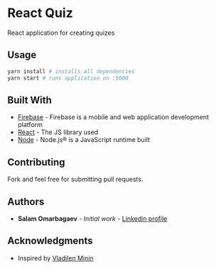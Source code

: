 # React Quiz

React application for creating quizes

## Usage

```bash
yarn install # installs all dependencies
yarn start # runs application on :5000
```

## Built With

- [Firebase](https://console.firebase.google.com/u/0/) - Firebase is a mobile and web application development platform
- [React](https://reactjs.org/docs/getting-started.html) - The JS library used
- [Node](https://nodejs.org/en/) - Node.js® is a JavaScript runtime built

## Contributing

Fork and feel free for submitting pull requests.

## Authors

- **Salam Omarbagaev** - _Initial work_ - [Linkedin profile](https://www.linkedin.com/in/omarbagaev/)

## Acknowledgments

- Inspired by [Vladilen Minin](https://github.com/vladilenm)

